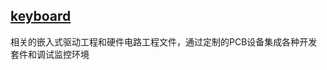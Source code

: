 ﻿## [keyboard](https://github.com/lite-life/elite) 


相关的嵌入式驱动工程和硬件电路工程文件，通过定制的PCB设备集成各种开发套件和调试监控环境

